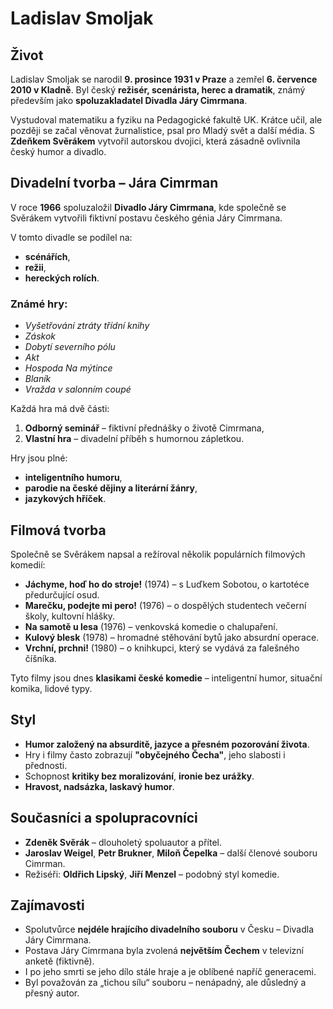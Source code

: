 # Ladislav Smoljak

## Život
Ladislav Smoljak se narodil **9. prosince 1931 v Praze** a zemřel **6. července 2010 v Kladně**. Byl český **režisér, scenárista, herec a dramatik**, známý především jako **spoluzakladatel Divadla Járy Cimrmana**.

Vystudoval matematiku a fyziku na Pedagogické fakultě UK. Krátce učil, ale později se začal věnovat žurnalistice, psal pro Mladý svět a další média. S **Zdeňkem Svěrákem** vytvořil autorskou dvojici, která zásadně ovlivnila český humor a divadlo.

## Divadelní tvorba – Jára Cimrman
V roce **1966** spoluzaložil **Divadlo Járy Cimrmana**, kde společně se Svěrákem vytvořili fiktivní postavu českého génia Járy Cimrmana.

V tomto divadle se podílel na:
- **scénářích**,
- **režii**,
- **hereckých rolích**.

### Známé hry:
- *Vyšetřování ztráty třídní knihy*
- *Záskok*
- *Dobytí severního pólu*
- *Akt*
- *Hospoda Na mýtince*
- *Blaník*
- *Vražda v salonním coupé*

Každá hra má dvě části:
1. **Odborný seminář** – fiktivní přednášky o životě Cimrmana,
2. **Vlastní hra** – divadelní příběh s humornou zápletkou.

Hry jsou plné:
- **inteligentního humoru**,
- **parodie na české dějiny a literární žánry**,
- **jazykových hříček**.

## Filmová tvorba
Společně se Svěrákem napsal a režíroval několik populárních filmových komedií:

- **Jáchyme, hoď ho do stroje!** (1974) – s Luďkem Sobotou, o kartotéce předurčující osud.
- **Marečku, podejte mi pero!** (1976) – o dospělých studentech večerní školy, kultovní hlášky.
- **Na samotě u lesa** (1976) – venkovská komedie o chalupaření.
- **Kulový blesk** (1978) – hromadné stěhování bytů jako absurdní operace.
- **Vrchní, prchni!** (1980) – o knihkupci, který se vydává za falešného číšníka.

Tyto filmy jsou dnes **klasikami české komedie** – inteligentní humor, situační komika, lidové typy.

## Styl
- **Humor založený na absurditě, jazyce a přesném pozorování života**.
- Hry i filmy často zobrazují **"obyčejného Čecha"**, jeho slabosti i přednosti.
- Schopnost **kritiky bez moralizování**, **ironie bez urážky**.
- **Hravost, nadsázka, laskavý humor**.

## Současníci a spolupracovníci
- **Zdeněk Svěrák** – dlouholetý spoluautor a přítel.
- **Jaroslav Weigel**, **Petr Brukner**, **Miloň Čepelka** – další členové souboru Cimrman.
- Režiséři: **Oldřich Lipský**, **Jiří Menzel** – podobný styl komedie.

## Zajímavosti
- Spolutvůrce **nejdéle hrajícího divadelního souboru** v Česku – Divadla Járy Cimrmana.
- Postava Járy Cimrmana byla zvolená **největším Čechem** v televizní anketě (fiktivně).
- I po jeho smrti se jeho dílo stále hraje a je oblíbené napříč generacemi.
- Byl považován za „tichou sílu“ souboru – nenápadný, ale důsledný a přesný autor.

